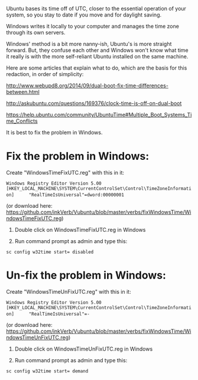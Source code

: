 Ubuntu bases its time off of UTC, closer to the essential operation of your system, so you stay to date if you move and for daylight saving.

Windows writes it locally to your computer and manages the time zone through its own servers.

Windows' method is a bit more nanny-ish, Ubuntu's is more straight forward. But, they confuse each other and Windows won't know what time it really is with the more self-reliant Ubuntu installed on the same machine.

Here are some articles that explain what to do, which are the basis for this redaction, in order of simplicity:

http://www.webupd8.org/2014/09/dual-boot-fix-time-differences-between.html

http://askubuntu.com/questions/169376/clock-time-is-off-on-dual-boot

https://help.ubuntu.com/community/UbuntuTime#Multiple_Boot_Systems_Time_Conflicts

It is best to fix the problem in Windows.

# Fix the problem in Windows:

Create "WindowsTimeFixUTC.reg" with this in it:

`Windows Registry Editor Version 5.00`
`[HKEY_LOCAL_MACHINE\SYSTEM\CurrentControlSet\Control\TimeZoneInformation]`
`     "RealTimeIsUniversal"=dword:00000001`

(or download here: https://github.com/inkVerb/Vubuntu/blob/master/verbs/fixWindowsTime/WindowsTimeFixUTC.reg)

1. Double click on WindowsTimeFixUTC.reg in Windows

2. Run command prompt as admin and type this:

`sc config w32time start= disabled`

# Un-fix the problem in Windows:

Create "WindowsTimeUnFixUTC.reg" with this in it:

`Windows Registry Editor Version 5.00`
`[HKEY_LOCAL_MACHINE\SYSTEM\CurrentControlSet\Control\TimeZoneInformation]`
`     "RealTimeIsUniversal"=-`

(or download here: https://github.com/inkVerb/Vubuntu/blob/master/verbs/fixWindowsTime/WindowsTimeUnFixUTC.reg)

1. Double click on WindowsTimeUnFixUTC.reg in Windows

2. Run command prompt as admin and type this:

`sc config w32time start= demand`
